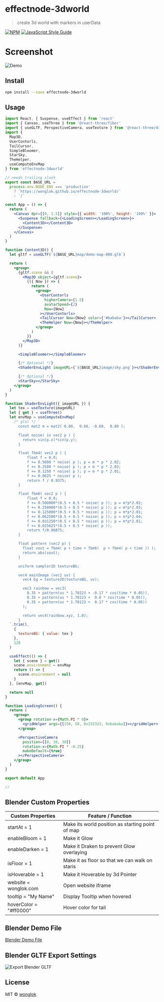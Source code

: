 # effectnode-3dworld

> create 3d world with markers in userData

[![NPM](https://img.shields.io/npm/v/effectnode-3dworld.svg)](https://www.npmjs.com/package/effectnode-3dworld) [![JavaScript Style Guide](https://img.shields.io/badge/code_style-standard-brightgreen.svg)](https://standardjs.com)

# Screenshot

![Demo](https://github.com/wonglok/effectnode-3dworld/blob/master/demo-screenshots/3dworld.png?raw=true)

## Install

```bash
npm install --save effectnode-3dworld
```

## Usage

```jsx
import React, { Suspense, useEffect } from 'react'
import { Canvas, useThree } from '@react-three/fiber'
import { useGLTF, PerspectiveCamera, useTexture } from '@react-three/drei'
import {
  Map3D,
  UserContorls,
  TailCursor,
  SimpleBloomer,
  StarSky,
  TheHelper,
  useComputeEnvMap
} from 'effectnode-3dworld'

// needs trailing slash
export const BASE_URL =
  process.env.NODE_ENV === 'production'
    ? `https://wonglok.github.io/effectnode-3dworld/`
    : `/`

const App = () => {
  return (
    <Canvas dpr={[0, 1.5]} style={{ width: '100%', height: '100%' }}>
      <Suspense fallback={<LoadingScreen></LoadingScreen>}>
        <Content3D></Content3D>
      </Suspense>
    </Canvas>
  )
}

function Content3D() {
  let gltf = useGLTF(`${BASE_URL}map/demo-map-000.glb`)

  return (
    <group>
      {gltf.scene && (
        <Map3D object={gltf.scene}>
          {({ Now }) => {
            return (
              <group>
                <UserContorls
                  higherCamera={1.5}
                  avatarSpeed={2}
                  Now={Now}
                ></UserContorls>
                <TailCursor Now={Now} color={'#bababa'}></TailCursor>
                <TheHelper Now={Now}></TheHelper>
              </group>
            )
          }}
        </Map3D>
      )}

      <SimpleBloomer></SimpleBloomer>

      {/* Optional */}
      <ShaderEnvLight imageURL={`${BASE_URL}image/sky.png`}></ShaderEnvLight>

      {/* Optional */}
      <StarSky></StarSky>
    </group>
  )
}

function ShaderEnvLight({ imageURL }) {
  let tex = useTexture(imageURL)
  let { get } = useThree()
  let envMap = useComputeEnvMap(
    /* glsl */ `
      const mat2 m = mat2( 0.80,  0.60, -0.60,  0.80 );

      float noise( in vec2 p ) {
        return sin(p.x)*sin(p.y);
      }

      float fbm4( vec2 p ) {
          float f = 0.0;
          f += 0.5000 * noise( p ); p = m * p * 2.02;
          f += 0.2500 * noise( p ); p = m * p * 2.03;
          f += 0.1250 * noise( p ); p = m * p * 2.01;
          f += 0.0625 * noise( p );
          return f / 0.9375;
      }

      float fbm6( vec2 p ) {
          float f = 0.0;
          f += 0.500000*(0.5 + 0.5 * noise( p )); p = m*p*2.02;
          f += 0.250000*(0.5 + 0.5 * noise( p )); p = m*p*2.03;
          f += 0.125000*(0.5 + 0.5 * noise( p )); p = m*p*2.01;
          f += 0.062500*(0.5 + 0.5 * noise( p )); p = m*p*2.04;
          f += 0.031250*(0.5 + 0.5 * noise( p )); p = m*p*2.01;
          f += 0.015625*(0.5 + 0.5 * noise( p ));
          return f/0.96875;
      }

      float pattern (vec2 p) {
        float vout = fbm4( p + time + fbm6(  p + fbm4( p + time )) );
        return abs(vout);
      }

      uniform sampler2D textureBG;

      vec4 mainImage (vec2 uv) {
        vec4 bg = texture2D(textureBG, uv);

        vec3 rainbow = vec3(
          0.35 + pattern(uv * 1.70123 + -0.17 * cos(time * 0.05)),
          0.35 + pattern(uv * 1.70123 +  0.0 * cos(time * 0.05)),
          0.35 + pattern(uv * 1.70123 +  0.17 * cos(time * 0.05))
        );

        return vec4(rainbow.xyz, 1.0);
      }
  `.trim(),
    {
      textureBG: { value: tex }
    },
    128
  )

  useEffect(() => {
    let { scene } = get()
    scene.environment = envMap
    return () => {
      scene.environment = null
    }
  }, [envMap, get])

  return null
}

function LoadingScreen() {
  return (
    <group>
      <group rotation-x={Math.PI * 0}>
        <gridHelper args={[150, 50, 0x232323, 0xbababa]}></gridHelper>
      </group>

      <PerspectiveCamera
        position={[0, 30, 30]}
        rotation-x={Math.PI * -0.25}
        makeDefault={true}
      ></PerspectiveCamera>
    </group>
  )
}

export default App

//
```

## Blender Custom Properties

| Custom Properties      | Feature / Function                               |
| ---------------------- | ------------------------------------------------ |
| startAt = 1            | Make its world position as starting point of map |
| enableBloom = 1        | Make it Glow                                     |
| enableDarken = 1       | Make it Draken to prevent Glow overlaying        |
| isFloor = 1            | Make it as floor so that we can walk on staris   |
| isHoverable = 1        | Make it Hoverable by 3d Pointer                  |
| website = wonglok.com  | Open website iframe                              |
| tooltip = "My Name"    | Display Tooltip when hovered                     |
| hoverColor = "#ff0000" | Hover color for tail                             |

## Blender Demo File

[Blender Demo File](https://github.com/wonglok/effectnode-3dworld/tree/master/demo-files/demomap.blend)

## Blender GLTF Export Settings

![Export Blender GLTF](https://github.com/wonglok/effectnode-3dworld/blob/master/demo-screenshots/export-settings.png?raw=true)

## License

MIT © [wonglok](https://github.com/wonglok)
